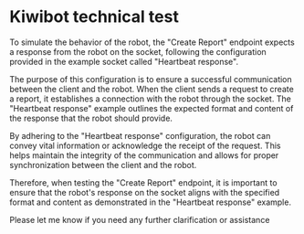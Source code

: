 # Kiwibot technical test

To simulate the behavior of the robot, the "Create Report" endpoint expects a response from the robot on the socket, following the configuration provided in the example socket called "Heartbeat response".

The purpose of this configuration is to ensure a successful communication between the client and the robot. When the client sends a request to create a report, it establishes a connection with the robot through the socket. The "Heartbeat response" example outlines the expected format and content of the response that the robot should provide.

By adhering to the "Heartbeat response" configuration, the robot can convey vital information or acknowledge the receipt of the request. This helps maintain the integrity of the communication and allows for proper synchronization between the client and the robot.

Therefore, when testing the "Create Report" endpoint, it is important to ensure that the robot's response on the socket aligns with the specified format and content as demonstrated in the "Heartbeat response" example.

Please let me know if you need any further clarification or assistance
